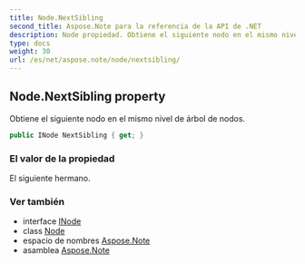 ```yaml
---
title: Node.NextSibling
second_title: Aspose.Note para la referencia de la API de .NET
description: Node propiedad. Obtiene el siguiente nodo en el mismo nivel de árbol de nodos.
type: docs
weight: 30
url: /es/net/aspose.note/node/nextsibling/
---
```

## Node.NextSibling property

Obtiene el siguiente nodo en el mismo nivel de árbol de nodos.

```csharp
public INode NextSibling { get; }
```

### El valor de la propiedad

El siguiente hermano.

### Ver también

* interface [INode](../../inode/)
* class [Node](../)
* espacio de nombres [Aspose.Note](../../node/)
* asamblea [Aspose.Note](../../../)


